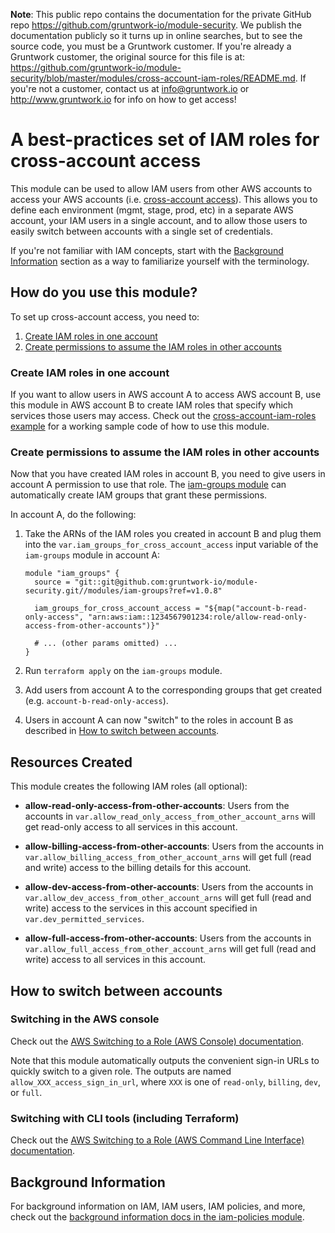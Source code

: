 **Note**: This public repo contains the documentation for the private GitHub repo <https://github.com/gruntwork-io/module-security>.
We publish the documentation publicly so it turns up in online searches, but to see the source code, you must be a Gruntwork customer.
If you're already a Gruntwork customer, the original source for this file is at: <https://github.com/gruntwork-io/module-security/blob/master/modules/cross-account-iam-roles/README.md>.
If you're not a customer, contact us at <info@gruntwork.io> or <http://www.gruntwork.io> for info on how to get access!

# A best-practices set of IAM roles for cross-account access

This module can be used to allow IAM users from other AWS accounts to access your AWS accounts (i.e. [cross-account
access](https://aws.amazon.com/blogs/security/enable-a-new-feature-in-the-aws-management-console-cross-account-access/)). 
This allows you to define each environment (mgmt, stage, prod, etc) in a separate AWS account, your IAM users in a 
single account, and to allow those users to easily switch between accounts with a single set of credentials.


If you're not familiar with IAM concepts, start with the [Background Information](#background-information) section as a 
way to familiarize yourself with the terminology.




## How do you use this module?

To set up cross-account access, you need to:

1. [Create IAM roles in one account](#create-iam-roles-in-one-account)
1. [Create permissions to assume the IAM roles in other accounts](#create-permissions-to-assume-the-iam-roles-in-other-accounts)


### Create IAM roles in one account

If you want to allow users in AWS account A to access AWS account B, use this module in AWS account B to create IAM 
roles that specify which services those users may access. Check out the [cross-account-iam-roles 
example](/examples/cross-account-iam-roles) for a working sample code of how to use this module.


### Create permissions to assume the IAM roles in other accounts

Now that you have created IAM roles in account B, you need to give users in account A permission to use that role. The
[iam-groups module](/modules/iam-groups) can automatically create IAM groups that grant these permissions. 

In account A, do the following:

1. Take the ARNs of the IAM roles you created in account B and plug them into the 
   `var.iam_groups_for_cross_account_access` input variable of the `iam-groups` module in account A:
   
    ```hcl
    module "iam_groups" {
      source = "git::git@github.com:gruntwork-io/module-security.git//modules/iam-groups?ref=v1.0.8"
   
      iam_groups_for_cross_account_access = "${map("account-b-read-only-access", "arn:aws:iam::1234567901234:role/allow-read-only-access-from-other-accounts")}"
   
      # ... (other params omitted) ...
    }
    ```
      
1. Run `terraform apply` on the `iam-groups` module.

1. Add users from account A to the corresponding groups that get created (e.g. `account-b-read-only-access`).

1. Users in account A can now "switch" to the roles in account B as described in [How to switch between 
   accounts](#how-to-switch-between-accounts).




## Resources Created

This module creates the following IAM roles (all optional):

* **allow-read-only-access-from-other-accounts**: Users from the accounts in 
  `var.allow_read_only_access_from_other_account_arns` will get read-only access to all services in this account.

* **allow-billing-access-from-other-accounts**: Users from the accounts in 
  `var.allow_billing_access_from_other_account_arns` will get full (read and write) access to the billing details for 
  this account.

* **allow-dev-access-from-other-accounts**: Users from the accounts in `var.allow_dev_access_from_other_account_arns` 
  will get full (read and write) access to the services in this account specified in `var.dev_permitted_services`.

* **allow-full-access-from-other-accounts**: Users from the accounts in `var.allow_full_access_from_other_account_arns` 
  will get full (read and write) access to all services in this account.
  



## How to switch between accounts


### Switching in the AWS console

Check out the [AWS Switching to a Role (AWS Console)
documentation](http://docs.aws.amazon.com/IAM/latest/UserGuide/id_roles_use_switch-role-console.html).

Note that this module automatically outputs the convenient sign-in URLs to quickly switch to a given role. The outputs
are named `allow_XXX_access_sign_in_url`, where `XXX` is one of `read-only`, `billing`, `dev`, or `full`.


### Switching with CLI tools (including Terraform)

Check out the [AWS Switching to a Role (AWS Command Line Interface)
documentation](http://docs.aws.amazon.com/IAM/latest/UserGuide/id_roles_use_switch-role-cli.html).




## Background Information

For background information on IAM, IAM users, IAM policies, and more, check out the [background information docs in
the iam-policies module](/modules/iam-policies#background-information).
